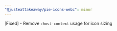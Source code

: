 ```yaml
---
"@justeattakeaway/pie-icons-webc": minor
---
```


[Fixed] - Remove `:host-context` usage for icon sizing
